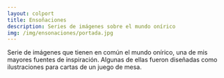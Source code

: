 ```yaml
---
layout: colport
title: Ensoñaciones
description: Series de imágenes sobre el mundo onírico
img: /img/ensonaciones/portada.jpg
---
```


Serie de imágenes que tienen en común el mundo onírico, una de mis mayores fuentes de inspiración. Algunas de ellas fueron diseñadas como ilustraciones para cartas de un juego de mesa.<br/>

<div class="section group">
        <div class="col span_1_of_3">
	  <img class="image_enlarge" src="{{ site.baseurl }}/img/ensonaciones/carta1.jpg" alt=""/>
	</div>
	<div class="col span_1_of_3">	
	  <img class="image_enlarge" src="{{ site.baseurl }}/img/ensonaciones/carta2.jpg" alt=""/>
	</div>
	<div class="col span_1_of_3">	
	  <img class="image_enlarge" src="{{ site.baseurl }}/img/ensonaciones/pinocho.jpg" alt=""/>
	</div>
</div>

<div class="section group">
        <div class="col span_6_of_12">
	  <img class="image_enlarge" src="{{ site.baseurl }}/img/ensonaciones/oso_polar.jpg" alt=""/>
	</div>
        <div class="col span_6_of_12">
	  <img class="image_enlarge" src="{{ site.baseurl }}/img/ensonaciones/ciervo_arena.jpg" alt=""/>
	</div>
</div>

